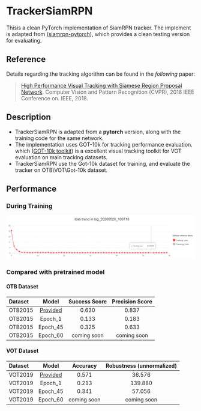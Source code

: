 # TrackerSiamRPN 

Thisis a clean PyTorch implementation of SiamRPN tracker. The  implement is adapted from ([siamrpn-pytorch](https://github.com/huanglianghua/siamrpn-pytorch)), which provides a clean testing version for evaluating. 

## Reference
Details regarding the tracking algorithm can be found in the *following* paper:
>[High Performance Visual Tracking with Siamese Region Proposal Network](http://openaccess.thecvf.com/content_cvpr_2018/papers/Li_High_Performance_Visual_CVPR_2018_paper.pdf). 
>Computer Vision and Pattern Recognition (CVPR), 2018 IEEE Conference on. IEEE, 2018.

## Description

- TrackerSiamRPN is adapted from a **pytorch** version, along with the training code for the same network.
- The implementation uses GOT-10k for tracking performance evaluation. which ([GOT-10k toolkit](https://github.com/got-10k/toolkit)) is a excellent visual tracking toolkit for VOT evaluation on main tracking datasets.
- TrackerSiamRPN use the Got-10k dataset for training, and evaluate the tracker on OTB\VOT\Got-10k dataset.

## Performance
 
### During Training
![Val_loss trend during training (60 epoches)](https://github.com/FadedFate/TrackerSiamRPN/blob/master/traing.JPG)

### Compared with pretrained model
#### OTB Dataset
| Dataset       |  Model  | Success Score    | Precision Score |
|:-----------   |:----------------:|:----------------:|:----------------:|
| OTB2015       | [Provided](https://github.com/huanglianghua/siamrpn-pytorch)      | 0.630            | 0.837 |
| OTB2015       | Epoch_1   | 0.133            | 0.183 |
| OTB2015       | Epoch_45   | 0.325            | 0.633 |
| OTB2015       | Epoch_60   | coming soon            | coming soon |

#### VOT Dataset

| Dataset       |  Model  | Accuracy    | Robustness (unnormalized) |
|:-----------   |:----------------: |:-----------:|:-------------------------:|
| VOT2019       | [Provided](https://github.com/huanglianghua/siamrpn-pytorch) | 0.571            | 36.576            |
| VOT2019       | Epoch_1 | 0.213            | 139.880            |
| VOT2019       | Epoch_45 | 0.341            | 57.056            |
| VOT2019       | Epoch_60 | coming soon          | coming soon           |

